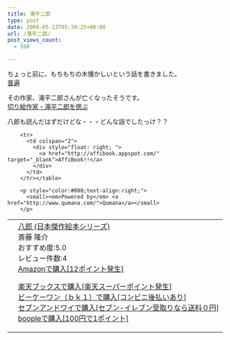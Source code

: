 ```yaml
---
title: 滝平二郎
type: post
date: 2009-05-23T05:39:25+00:00
url: /滝平二郎/
post_views_count:
  - 598

---
```

ちょっと前に、もちもちの木懐かしいという話を書きました。  
[普遍][1]

その作家、滝平二郎さんが亡くなったそうです。  
[切り絵作家・滝平二郎を偲ぶ][2]

八郎も読んだはずだけどな・・・どんな話でしたっけ？？

<table>
  <tr>
    <td style="vertical-align:top;">
      <a href="http://www.amazon.co.jp/%E5%85%AB%E9%83%8E-%E6%97%A5%E6%9C%AC%E5%82%91%E4%BD%9C%E7%B5%B5%E6%9C%AC%E3%82%B7%E3%83%AA%E3%83%BC%E3%82%BA-%E6%96%8E%E8%97%A4-%E9%9A%86%E4%BB%8B/dp/4834001148%3FSubscriptionId%3D1JWQWN8E4Z5TR27962G2%26tag%3Dgaeaffibook-22%26linkCode%3Dxm2%26camp%3D2025%26creative%3D165953%26creativeASIN%3D4834001148" target="_blank"><img style="border-style:none;" alt="" src="https://i0.wp.com/ecx.images-amazon.com/images/I/51P5GW94QGL._SL160_.jpg" data-recalc-dims="1" /></a>
    </td>
    <td style="vertical-align:top;">
      <a href="http://www.amazon.co.jp/%E5%85%AB%E9%83%8E-%E6%97%A5%E6%9C%AC%E5%82%91%E4%BD%9C%E7%B5%B5%E6%9C%AC%E3%82%B7%E3%83%AA%E3%83%BC%E3%82%BA-%E6%96%8E%E8%97%A4-%E9%9A%86%E4%BB%8B/dp/4834001148%3FSubscriptionId%3D1JWQWN8E4Z5TR27962G2%26tag%3Dgaeaffibook-22%26linkCode%3Dxm2%26camp%3D2025%26creative%3D165953%26creativeASIN%3D4834001148" target="_blank">八郎 (日本傑作絵本シリーズ)</a> <br />斎藤 隆介<br />おすすめ度:5.0<br />レビュー件数:4<br /><a href="http://www.amazon.co.jp/%E5%85%AB%E9%83%8E-%E6%97%A5%E6%9C%AC%E5%82%91%E4%BD%9C%E7%B5%B5%E6%9C%AC%E3%82%B7%E3%83%AA%E3%83%BC%E3%82%BA-%E6%96%8E%E8%97%A4-%E9%9A%86%E4%BB%8B/dp/4834001148%3FSubscriptionId%3D1JWQWN8E4Z5TR27962G2%26tag%3Dgaeaffibook-22%26linkCode%3Dxm2%26camp%3D2025%26creative%3D165953%26creativeASIN%3D4834001148" target="_blank">Amazonで購入[12ポイント発生]</a> </p>
      <p>
        <a href="http://px.a8.net/svt/ejp?a8mat=1HPMBE+5CX82+1N6+BW8O2&a8ejpredirect=http%3A%2F%2Fsearch.books.rakuten.co.jp%2Fbksearch%2Fdt%3Fg%3D001%26bisbn%3D4834001148" target="_blank">楽天ブックスで購入[楽天スーパーポイント発生]</a> <img height="1" border="0" width="1" alt="" src="https://i2.wp.com/www12.a8.net/0.gif?resize=1%2C1" data-recalc-dims="1" /><br /><a href="http://px.a8.net/svt/ejp?a8mat=1HRMFS+EEKKOI+10UY+HUKPU&a8ejpredirect=http%3A%2F%2Fwww.bk1.jp%2FkeywordSearchResult%2F%3Fkeyword%3D4834001148%26storeCd%3D1%26searchFlg%3D9%26x%3D43%26y%3D11%26partnerid%3D02a801" target="_blank">ビーケーワン（ｂｋ１）で購入[コンビニ後払いあり]</a> <img height="1" border="0" width="1" alt="" src="https://i2.wp.com/www12.a8.net/0.gif?resize=1%2C1" data-recalc-dims="1" /><br /><a href="http://click.linksynergy.com/fs-bin/statform?id=aR0TIOX*qAA&offerid=137560&bnid=1490&subid=&subid=0&kword_in=4834001148&oop=on" target="_blank">セブンアンドワイで購入[セブン-イレブン受取りなら送料０円]</a><img height="1" border="0" width="1" alt="" src="http://ad.linksynergy.com/fs-bin/show?id=aR0TIOX*qAA&bids=137560&type=5&subid=0" /><br /><a href="http://click.linksynergy.com/fs-bin/statform?id=aR0TIOX*qAA&offerid=33310&bnid=2&subid=0&ifc=4&ifr=9784834001143" target="_blank">boopleで購入[100円で1ポイント]</a></td> </tr> 
        
        <tr>
          <td colspan="2">
            <div style="float: right; ">
              <a href="http://affibook.appspot.com/" target="_blank">AffiBook!!</a>
            </div>
          </td>
        </tr></table> 
        
        <p style="color:#008;text-align:right;">
          <small><em>Powered by</em> <a href="http://www.qumana.com/">Qumana</a></small>
        </p>

 [1]: http://konnokiyotaka.txt-nifty.com/pgblog/2008/12/post-5fb4.html
 [2]: http://www.bk1.jp/contents/booklist/0905_taki?partnerid=02a801